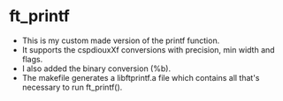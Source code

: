 # ft_printf
- This is my custom made version of the printf function.
- It supports the cspdiouxXf conversions with precision, min width and flags.
- I also added the binary conversion (%b).
- The makefile generates a libftprintf.a file which contains all that's necessary to run ft_printf(). 
